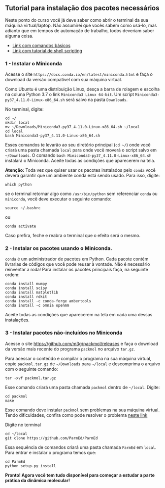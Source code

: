 ## Tutorial para instalação dos pacotes necessários

Neste ponto do curso você já deve saber como abrir o terminal da sua máquina
virtual/laptop. Não assumirei que vocês sabem como usá-lo, mas adianto que 
em tempos de automação de trabalho, todos deveriam saber alguma coisa. 

- [Link com comandos básicos](http://ringo.ams.stonybrook.edu/index.php/Unix)
- [Link com tutorial de shell scripting](http://ringo.ams.stonybrook.edu/index.php/BASH_scripting)

### 1 - Instalar o Miniconda

Acesse o site `https://docs.conda.io/en/latest/miniconda.html` e faça o download 
da versão compatível com sua máquina virtual. 

Como Ubuntu é uma distribuição Linux, desça a barra de rolagem e escolha na coluna
Python 3.7 o link `Miniconda3 Linux 64-bit`. Um script `Miniconda3-py37_4.11.0-Linux-x86_64.sh` 
será salvo na pasta `Downloads`.

No terminal, digite:

``` 
cd ~/
mkdir local
mv ~/Downloads/Miniconda3-py37_4.11.0-Linux-x86_64.sh ~/local
cd local
bash Miniconda3-py37_4.11.0-Linux-x86_64.sh
```

Esses comandos te levarão ao seu diretório principal (`cd ~/`) onde você criará
uma pasta chamada `local` para onde você moverá o script salvo em `~/Downloads`.
O comando `bash Miniconda3-py37_4.11.0-Linux-x86_64.sh` instalará o Miniconda. 
Aceite todas as condições que aparecerem na tela.

**Atenção:** Toda vez que quiser usar os pacotes instalados pelo `conda` você 
deverá garantir que um ambiente conda está sendo usado. Para isso, digite:

```
which python
```
se o terminal retornar algo como `/usr/bin/python` sem referenciar `conda` ou 
`miniconda`, você deve executar o seguinte comando:

```
source ~/.bashrc
```
ou
```
conda activate
```
Caso prefira, feche e reabra o terminal que o efeito será o mesmo.


### 2 - Instalar os pacotes usando o Miniconda.

`conda` é um administrador de pacotes em Python. Cada pacote contém livrarias de 
códigos que você pode reusar à vontade. Não é necessário reinventar a roda! Para
instalar os pacotes principais faça, na seguinte ordem:

```
conda install numpy
conda install scipy
conda install matplotlib
conda install rdkit
conda install -c conda-forge ambertools
conda install -c omnia openmm
```

Aceite todas as condições que aparecerem na tela em cada uma dessas instalações.

### 3 - Instalar pacotes não-incluídos no Miniconda

Acesse o site https://github.com/m3g/packmol/releases e faça o download da 
versão mais recente do programa `packmol` no arquivo `tar.gz`.

Para acessar o conteúdo e compilar o programa na sua máquina virtual, copie 
`packmol.tar.gz` de `~/Downloads` para `~/local` e descomprima o arquivo com o 
seguinte comando:

```
tar -xvf packmol.tar.gz
```

Esse comando criará uma pasta chamada `packmol` dentro de `~/local`. Digite:

```
cd packmol
make
```

Esse comando deve instalar `packmol` sem problemas na sua máquina virtual. 
Tendo dificuldades, confira como pode resolver o problema [neste link](http://leandro.iqm.unicamp.br/m3g/packmol/userguide.shtml#comp)

Digite no terminal

```
cd ~/local
git clone https://github.com/ParmEd/ParmEd
```
Essa sequência de comandos criará uma pasta chamada `ParmEd` em `local`. Para 
entrar e instalar o programa temos que:

```
cd ParmEd
python setup.py install
```

**Pronto! Agora você tem tudo disponível para começar a estudar a parte prática
da dinâmica molecular!**
